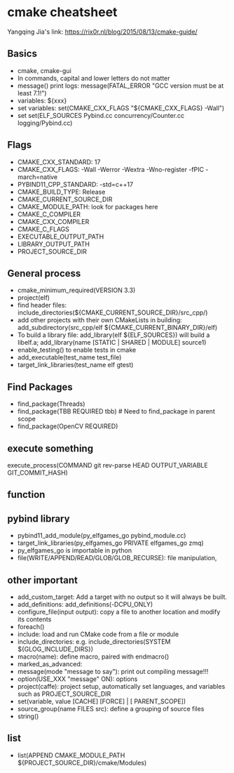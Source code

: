 # cmake cheatsheet

Yangqing Jia's link: https://rix0r.nl/blog/2015/08/13/cmake-guide/

## Basics
- cmake, cmake-gui
- In commands, capital and lower letters do not matter
- message() print logs: message(FATAL_ERROR "GCC version must be at least 7.1!")
- variables: ${xxx}
- set variables: set(CMAKE_CXX_FLAGS "${CMAKE_CXX_FLAGS} -Wall")
- set set(ELF_SOURCES Pybind.cc concurrency/Counter.cc logging/Pybind.cc)

## Flags
- CMAKE_CXX_STANDARD: 17
- CMAKE_CXX_FLAGS: -Wall -Werror -Wextra -Wno-register -fPIC -march=native
- PYBIND11_CPP_STANDARD: -std=c++17
- CMAKE_BUILD_TYPE: Release
- CMAKE_CURRENT_SOURCE_DIR
- CMAKE_MODULE_PATH: look for packages here
- CMAKE_C_COMPILER
- CMAKE_CXX_COMPILER
- CMAKE_C_FLAGS
- EXECUTABLE_OUTPUT_PATH
- LIBRARY_OUTPUT_PATH
- PROJECT_SOURCE_DIR

## General process
- cmake_minimum_required(VERSION 3.3)
- project(elf)
- find header files: include_directories(${CMAKE_CURRENT_SOURCE_DIR}/src_cpp/)
- add other projects with their own CMakeLists in building: add_subdirectory(src_cpp/elf ${CMAKE_CURRENT_BINARY_DIR}/elf)
- To build a library file: add_library(elf ${ELF_SOURCES}) will build a libelf.a; add_library(name [STATIC | SHARED | MODULE] source1)
- enable_testing() to enable tests in cmake
- add_executable(test_name test_file)
- target_link_libraries(test_name elf gtest)

## Find Packages
- find_package(Threads)
- find_package(TBB REQUIRED tbb)  # Need to find_package in parent scope
- find_package(OpenCV REQUIRED)

## execute something
execute_process(COMMAND git rev-parse HEAD OUTPUT_VARIABLE GIT_COMMIT_HASH)

## function

## pybind library
- pybind11_add_module(py_elfgames_go pybind_module.cc)
- target_link_libraries(py_elfgames_go PRIVATE elfgames_go zmq)
- py_elfgames_go is importable in python
- file(WRITE/APPEND/READ/GLOB/GLOB_RECURSE): file manipulation,

## other important
- add_custom_target: Add a target with no output so it will always be built.
- add_definitions: add_definitions(-DCPU_ONLY)
- configure_file(input output): copy a file to another location and modify its
contents
- foreach()
- include: load and run CMake code from a file or module
- include_directories: e.g. include_directories(SYSTEM ${GLOG_INCLUDE_DIRS})
- macro(name): define macro, paired with endmacro()
- marked_as_advanced:
- message(mode "message to say"): print out compiling message!!!
- option(USE_XXX "message" ON): options
- project(caffe): project setup, automatically set languages, and variables such
as PROJECT_SOURCE_DIR
- set(variable, value [CACHE] [FORCE] | [ PARENT_SCOPE])
- source_group(name FILES src): define a grouping of source files
- string()

## list
- list(APPEND CMAKE_MODULE_PATH ${PROJECT_SOURCE_DIR}/cmake/Modules)